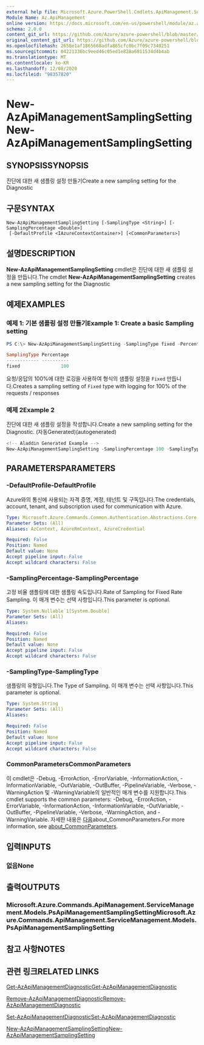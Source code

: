 ```yaml
---
external help file: Microsoft.Azure.PowerShell.Cmdlets.ApiManagement.ServiceManagement.dll-Help.xml
Module Name: Az.ApiManagement
online version: https://docs.microsoft.com/en-us/powershell/module/az.apimanagement/new-azapimanagementsamplingsetting
schema: 2.0.0
content_git_url: https://github.com/Azure/azure-powershell/blob/master/src/ApiManagement/ApiManagement/help/New-AzApiManagementSamplingSetting.md
original_content_git_url: https://github.com/Azure/azure-powershell/blob/master/src/ApiManagement/ApiManagement/help/New-AzApiManagementSamplingSetting.md
ms.openlocfilehash: 2658e1af1865668adfa865cfc0bc7f09c7340251
ms.sourcegitcommit: 04221336bc9eed46c05ed1e828a6811534d4b4ab
ms.translationtype: MT
ms.contentlocale: ko-KR
ms.lasthandoff: 12/08/2020
ms.locfileid: "98357820"
---
```

# <span data-ttu-id="974c6-101">New-AzApiManagementSamplingSetting</span><span class="sxs-lookup"><span data-stu-id="974c6-101">New-AzApiManagementSamplingSetting</span></span>

## <span data-ttu-id="974c6-102">SYNOPSIS</span><span class="sxs-lookup"><span data-stu-id="974c6-102">SYNOPSIS</span></span>
<span data-ttu-id="974c6-103">진단에 대한 새 샘플링 설정 만들기</span><span class="sxs-lookup"><span data-stu-id="974c6-103">Create a new sampling setting for the Diagnostic</span></span>

## <span data-ttu-id="974c6-104">구문</span><span class="sxs-lookup"><span data-stu-id="974c6-104">SYNTAX</span></span>

```
New-AzApiManagementSamplingSetting [-SamplingType <String>] [-SamplingPercentage <Double>]
 [-DefaultProfile <IAzureContextContainer>] [<CommonParameters>]
```

## <span data-ttu-id="974c6-105">설명</span><span class="sxs-lookup"><span data-stu-id="974c6-105">DESCRIPTION</span></span>
<span data-ttu-id="974c6-106">**New-AzApiManagementSamplingSetting** cmdlet은 진단에 대한 새 샘플링 설정을 만듭니다.</span><span class="sxs-lookup"><span data-stu-id="974c6-106">The cmdlet **New-AzApiManagementSamplingSetting** creates a new sampling setting for the Diagnostic</span></span>

## <span data-ttu-id="974c6-107">예제</span><span class="sxs-lookup"><span data-stu-id="974c6-107">EXAMPLES</span></span>

### <span data-ttu-id="974c6-108">예제 1: 기본 샘플링 설정 만들기</span><span class="sxs-lookup"><span data-stu-id="974c6-108">Example 1: Create a basic Sampling setting</span></span>
```powershell
PS C:\> New-AzApiManagementSamplingSetting -SamplingType fixed -Percentage 100

SamplingType Percentage
------------ ----------
fixed               100
```

<span data-ttu-id="974c6-109">요청/응답의 100%에 대한 로깅을 사용하여 형식의 샘플링 설정을 `Fixed` 만듭니다.</span><span class="sxs-lookup"><span data-stu-id="974c6-109">Creates a sampling setting of `Fixed` type with logging for 100% of the requests / responses</span></span>

### <span data-ttu-id="974c6-110">예제 2</span><span class="sxs-lookup"><span data-stu-id="974c6-110">Example 2</span></span>

<span data-ttu-id="974c6-111">진단에 대한 새 샘플링 설정을 작성합니다.</span><span class="sxs-lookup"><span data-stu-id="974c6-111">Create a new sampling setting for the Diagnostic.</span></span> <span data-ttu-id="974c6-112">(자동Generated)</span><span class="sxs-lookup"><span data-stu-id="974c6-112">(autogenerated)</span></span>

```powershell
<!-- Aladdin Generated Example --> 
New-AzApiManagementSamplingSetting -SamplingPercentage 100 -SamplingType fixed
```

## <span data-ttu-id="974c6-113">PARAMETERS</span><span class="sxs-lookup"><span data-stu-id="974c6-113">PARAMETERS</span></span>

### <span data-ttu-id="974c6-114">-DefaultProfile</span><span class="sxs-lookup"><span data-stu-id="974c6-114">-DefaultProfile</span></span>
<span data-ttu-id="974c6-115">Azure와의 통신에 사용되는 자격 증명, 계정, 테넌트 및 구독입니다.</span><span class="sxs-lookup"><span data-stu-id="974c6-115">The credentials, account, tenant, and subscription used for communication with Azure.</span></span>

```yaml
Type: Microsoft.Azure.Commands.Common.Authentication.Abstractions.Core.IAzureContextContainer
Parameter Sets: (All)
Aliases: AzContext, AzureRmContext, AzureCredential

Required: False
Position: Named
Default value: None
Accept pipeline input: False
Accept wildcard characters: False
```

### <span data-ttu-id="974c6-116">-SamplingPercentage</span><span class="sxs-lookup"><span data-stu-id="974c6-116">-SamplingPercentage</span></span>
<span data-ttu-id="974c6-117">고정 비율 샘플링에 대한 샘플링 속도입니다.</span><span class="sxs-lookup"><span data-stu-id="974c6-117">Rate of Sampling for Fixed Rate Sampling.</span></span> <span data-ttu-id="974c6-118">이 매개 변수는 선택 사항입니다.</span><span class="sxs-lookup"><span data-stu-id="974c6-118">This parameter is optional.</span></span>

```yaml
Type: System.Nullable`1[System.Double]
Parameter Sets: (All)
Aliases:

Required: False
Position: Named
Default value: None
Accept pipeline input: False
Accept wildcard characters: False
```

### <span data-ttu-id="974c6-119">-SamplingType</span><span class="sxs-lookup"><span data-stu-id="974c6-119">-SamplingType</span></span>
<span data-ttu-id="974c6-120">샘플링의 유형입니다.</span><span class="sxs-lookup"><span data-stu-id="974c6-120">The Type of Sampling.</span></span>
<span data-ttu-id="974c6-121">이 매개 변수는 선택 사항입니다.</span><span class="sxs-lookup"><span data-stu-id="974c6-121">This parameter is optional.</span></span>

```yaml
Type: System.String
Parameter Sets: (All)
Aliases:

Required: False
Position: Named
Default value: None
Accept pipeline input: False
Accept wildcard characters: False
```

### <span data-ttu-id="974c6-122">CommonParameters</span><span class="sxs-lookup"><span data-stu-id="974c6-122">CommonParameters</span></span>
<span data-ttu-id="974c6-123">이 cmdlet은 -Debug, -ErrorAction, -ErrorVariable, -InformationAction, -InformationVariable, -OutVariable, -OutBuffer, -PipelineVariable, -Verbose, -WarningAction 및 -WarningVariable의 일반적인 매개 변수를 지원합니다.</span><span class="sxs-lookup"><span data-stu-id="974c6-123">This cmdlet supports the common parameters: -Debug, -ErrorAction, -ErrorVariable, -InformationAction, -InformationVariable, -OutVariable, -OutBuffer, -PipelineVariable, -Verbose, -WarningAction, and -WarningVariable.</span></span> <span data-ttu-id="974c6-124">자세한 내용은 [다음](http://go.microsoft.com/fwlink/?LinkID=113216)about_CommonParameters.</span><span class="sxs-lookup"><span data-stu-id="974c6-124">For more information, see [about_CommonParameters](http://go.microsoft.com/fwlink/?LinkID=113216).</span></span>

## <span data-ttu-id="974c6-125">입력</span><span class="sxs-lookup"><span data-stu-id="974c6-125">INPUTS</span></span>

### <span data-ttu-id="974c6-126">없음</span><span class="sxs-lookup"><span data-stu-id="974c6-126">None</span></span>

## <span data-ttu-id="974c6-127">출력</span><span class="sxs-lookup"><span data-stu-id="974c6-127">OUTPUTS</span></span>

### <span data-ttu-id="974c6-128">Microsoft.Azure.Commands.ApiManagement.ServiceManagement.Models.PsApiManagementSamplingSetting</span><span class="sxs-lookup"><span data-stu-id="974c6-128">Microsoft.Azure.Commands.ApiManagement.ServiceManagement.Models.PsApiManagementSamplingSetting</span></span>

## <span data-ttu-id="974c6-129">참고 사항</span><span class="sxs-lookup"><span data-stu-id="974c6-129">NOTES</span></span>

## <span data-ttu-id="974c6-130">관련 링크</span><span class="sxs-lookup"><span data-stu-id="974c6-130">RELATED LINKS</span></span>

[<span data-ttu-id="974c6-131">Get-AzApiManagementDiagnostic</span><span class="sxs-lookup"><span data-stu-id="974c6-131">Get-AzApiManagementDiagnostic</span></span>](./Get-AzApiManagementDiagnostic.md)

[<span data-ttu-id="974c6-132">Remove-AzApiManagementDiagnostic</span><span class="sxs-lookup"><span data-stu-id="974c6-132">Remove-AzApiManagementDiagnostic</span></span>](./Remove-AzApiManagementDiagnostic.md)

[<span data-ttu-id="974c6-133">Set-AzApiManagementDiagnostic</span><span class="sxs-lookup"><span data-stu-id="974c6-133">Set-AzApiManagementDiagnostic</span></span>](./Set-AzApiManagementDiagnostic.md)

[<span data-ttu-id="974c6-134">New-AzApiManagementSamplingSetting</span><span class="sxs-lookup"><span data-stu-id="974c6-134">New-AzApiManagementSamplingSetting</span></span>](./New-AzApiManagementHttpMessageDiagnostic.md)
